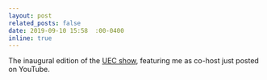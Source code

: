 ```yaml
---
layout: post
related_posts: false
date: 2019-09-10 15:58  :00-0400
inline: true
---
```


The inaugural edition of the [UEC show](https://www.youtube.com/watch?v=WLjzY5SwJ0w), featuring me as co-host just posted on YouTube.
